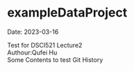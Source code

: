 # exampleDataProject
Date: 2023-03-16

Test for DSCI521 Lecture2 \
Authour:Qufei Hu \
Some Contents to test Git History 



